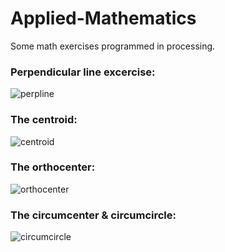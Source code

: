 # Applied-Mathematics
Some math exercises programmed in processing.

### Perpendicular line excercise: 
![perpline](https://user-images.githubusercontent.com/31830553/48493989-3549c700-e82d-11e8-9700-8b18a5e9726d.png)

### The centroid:
![centroid](https://user-images.githubusercontent.com/31830553/48494338-fa945e80-e82d-11e8-87b7-8b683a203633.png)

### The orthocenter:
![orthocenter](https://user-images.githubusercontent.com/31830553/48495039-70e59080-e82f-11e8-8701-033fc4b6b1c2.png)

### The circumcenter & circumcircle:
![circumcircle](https://user-images.githubusercontent.com/31830553/48494985-50b5d180-e82f-11e8-9263-b552eb58bcbc.png)
